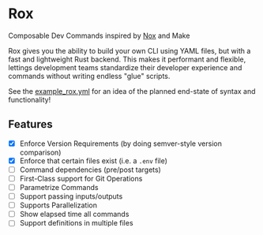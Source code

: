 # Rox

Composable Dev Commands inspired by [Nox](https://nox.thea.codes/en/stable/) and Make

Rox gives you the ability to build your own CLI using YAML files, but with a fast and lightweight Rust backend. This makes it performant and flexible, lettings development teams standardize their developer experience and commands without writing endless "glue" scripts.

See the [example_rox.yml](example_rox.yml) for an idea of the planned end-state of syntax and functionality!

## Features

- [x] Enforce Version Requirements (by doing semver-style version comparison)
- [x] Enforce that certain files exist (i.e. a `.env` file)
- [ ] Command dependencies (pre/post targets)
- [ ] First-Class support for Git Operations
- [ ] Parametrize Commands
- [ ] Support passing inputs/outputs
- [ ] Supports Parallelization
- [ ] Show elapsed time all commands
- [ ] Support definitions in multiple files
